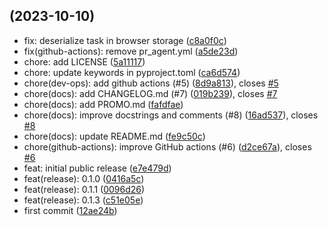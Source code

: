 ##  (2023-10-10)

* fix: deserialize task in browser storage ([c8a0f0c](https://github.com/sergerdn/py-bas-automation/commit/c8a0f0c))
* fix(github-actions): remove pr_agent.yml ([a5de23d](https://github.com/sergerdn/py-bas-automation/commit/a5de23d))
* chore: add LICENSE ([5a11117](https://github.com/sergerdn/py-bas-automation/commit/5a11117))
* chore: update keywords in pyproject.toml ([ca6d574](https://github.com/sergerdn/py-bas-automation/commit/ca6d574))
* chore(dev-ops): add github actions (#5) ([8d9a813](https://github.com/sergerdn/py-bas-automation/commit/8d9a813)), closes [#5](https://github.com/sergerdn/py-bas-automation/issues/5)
* chore(docs): add CHANGELOG.md (#7) ([019b239](https://github.com/sergerdn/py-bas-automation/commit/019b239)), closes [#7](https://github.com/sergerdn/py-bas-automation/issues/7)
* chore(docs): add PROMO.md ([fafdfae](https://github.com/sergerdn/py-bas-automation/commit/fafdfae))
* chore(docs): improve docstrings and comments (#8) ([16ad537](https://github.com/sergerdn/py-bas-automation/commit/16ad537)), closes [#8](https://github.com/sergerdn/py-bas-automation/issues/8)
* chore(docs): update README.md ([fe9c50c](https://github.com/sergerdn/py-bas-automation/commit/fe9c50c))
* chore(github-actions): improve GitHub actions (#6) ([d2ce67a](https://github.com/sergerdn/py-bas-automation/commit/d2ce67a)), closes [#6](https://github.com/sergerdn/py-bas-automation/issues/6)
* feat: initial public release ([e7e479d](https://github.com/sergerdn/py-bas-automation/commit/e7e479d))
* feat(release): 0.1.0 ([0416a5c](https://github.com/sergerdn/py-bas-automation/commit/0416a5c))
* feat(release): 0.1.1 ([0096d26](https://github.com/sergerdn/py-bas-automation/commit/0096d26))
* feat(release): 0.1.3 ([c51e05e](https://github.com/sergerdn/py-bas-automation/commit/c51e05e))
* first commit ([12ae24b](https://github.com/sergerdn/py-bas-automation/commit/12ae24b))



